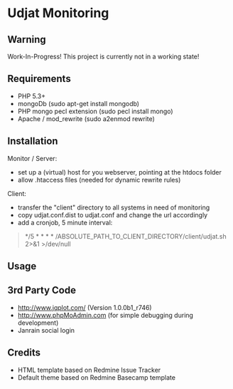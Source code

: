 Udjat Monitoring
================

Warning
-------

Work-In-Progress! This project is currently not in a working state!

Requirements
------------

* PHP 5.3+
* mongoDb (sudo apt-get install mongodb)
* PHP mongo pecl extension (sudo pecl install mongo)
* Apache / mod_rewrite (sudo a2enmod rewrite)

Installation
------------

Monitor / Server:

* set up a (virtual) host for you webserver, pointing at the htdocs folder
* allow .htaccess files (needed for dynamic rewrite rules)

Client:

* transfer the "client" directory to all systems in need of monitoring
* copy udjat.conf.dist to udjat.conf and change the url accordingly
* add a cronjob, 5 minute interval:

>  */5 * * * * /ABSOLUTE_PATH_TO_CLIENT_DIRECTORY/client/udjat.sh 2>&1 >/dev/null


Usage
-----

3rd Party Code
--------------

* http://www.jqplot.com/ (Version 1.0.0b1_r746)
* http://www.phpMoAdmin.com (for simple debugging during development)
* Janrain social login

Credits
-------

* HTML template based on Redmine Issue Tracker
* Default theme based on Redmine Basecamp template